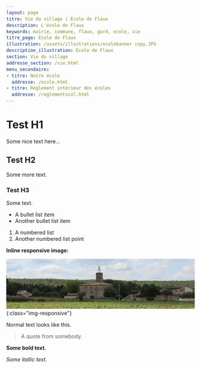 ```yaml
---
layout: page
titre: Vie du village | École de Flaux
description: L'école de Flaux
keywords: mairie, commune, flaux, gard, ecole, vie
titre_page: École de Flaux
illustration: /assets/illustrations/ecolebanner copy.JPG
description_illustration: École de Flaux
section: Vie du village
addresse_section: /vie.html
menu_secondaire:
- titre: Notre école
  addresse: /ecole.html
- titre: Règlement intérieur des écoles
  addresse: /reglementscol.html
---
```

# Test H1
Some nice text here...

## Test H2
Some more text.

### Test H3

Some text.

* A bullet list item
* Another bullet list item

1. A numbered list
2. Another numbered list point

**Inline responsive image:**

![Some alt text](assets/illustrations/940_250_flauxbanner1_3600.jpg){:class="img-responsive"}

Normal text looks like this.

> A quote from somebody.

**Some bold text.**

_Some itallic text._
